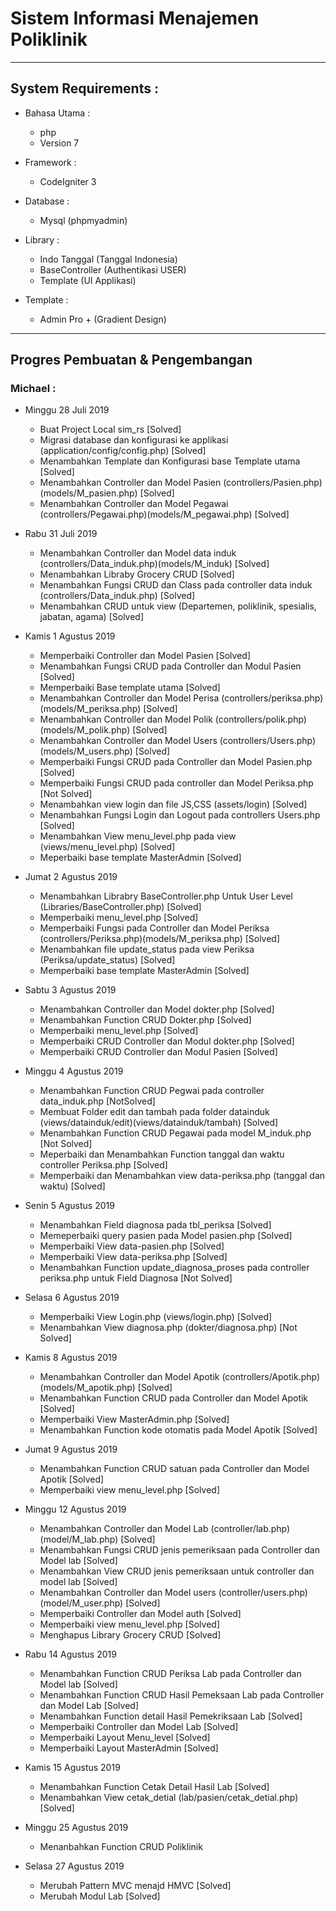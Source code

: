 # Sistem Informasi Menajemen Poliklinik
----------------------------------------------------

## System Requirements :
* Bahasa Utama :
  - php
  - Version 7

* Framework :
  - CodeIgniter 3

* Database :
  - Mysql (phpmyadmin)

* Library :
  - Indo Tanggal (Tanggal Indonesia)
  - BaseController (Authentikasi USER)
  - Template (UI Applikasi)

* Template :
  - Admin Pro + (Gradient Design)

----------------------------------------------------

## Progres Pembuatan & Pengembangan

### Michael :
* Minggu 28 Juli 2019
  - Buat Project Local sim_rs [Solved]
  - Migrasi database dan konfigurasi ke applikasi (application/config/config.php) [Solved]
  - Menambahkan Template dan Konfigurasi base Template utama [Solved]
  - Menambahkan Controller dan Model Pasien (controllers/Pasien.php)(models/M_pasien.php) [Solved]
  - Menambahkan Controller dan Model Pegawai (controllers/Pegawai.php)(models/M_pegawai.php) [Solved]

* Rabu 31 Juli 2019
  - Menambahkan Controller dan Model data induk (controllers/Data_induk.php)(models/M_induk) [Solved]
  - Menambahkan Libraby Grocery CRUD [Solved]
  - Menambahkan Fungsi CRUD dan Class pada controller data induk (controllers/Data_induk.php) [Solved]
  - Menambahkan CRUD untuk view (Departemen, poliklinik, spesialis, jabatan, agama) [Solved]

* Kamis 1 Agustus 2019
  - Memperbaiki Controller dan Model Pasien [Solved]
  - Menambahkan Fungsi CRUD pada Controller dan Modul Pasien [Solved]
  - Memperbaiki Base template utama [Solved]
  - Menambahkan Controller dan Model Perisa (controllers/periksa.php) (models/M_periksa.php) [Solved]
  - Menambahkan Controller dan Model Polik (controllers/polik.php) (models/M_polik.php) [Solved]
  - Menambahkan Controller dan Model Users (controllers/Users.php) (models/M_users.php) [Solved]
  - Memperbaiki Fungsi CRUD pada Controller dan Model Pasien.php [Solved]
  - Memperbaiki Fungsi CRUD pada controller dan Model Periksa.php [Not Solved]
  - Menambahkan view login dan file JS,CSS (assets/login) [Solved]
  - Menambahkan Fungsi Login dan Logout pada controllers Users.php [Solved]
  - Menambahkan View menu_level.php pada view (views/menu_level.php) [Solved]
  - Meperbaiki base template MasterAdmin [Solved]

* Jumat 2 Agustus 2019
  - Menambahkan Librabry BaseController.php Untuk User Level (Libraries/BaseController.php) [Solved]
  - Memperbaiki menu_level.php [Solved]
  - Memperbaiki Fungsi pada Controller dan Model Periksa (controllers/Periksa.php)(models/M_periksa.php) [Solved]
  - Menambahkan file update_status pada view Periksa (Periksa/update_status) [Solved]
  - Memperbaiki base template MasterAdmin [Solved]

* Sabtu 3 Agustus 2019
  - Menambahkan Controller dan Model dokter.php [Solved]
  - Menambahkan Function CRUD Dokter.php [Solved]
  - Memperbaiki menu_level.php [Solved]
  - Memperbaiki CRUD Controller dan Modul dokter.php [Solved]
  - Memperbaiki CRUD Controller dan Modul Pasien [Solved]

* Minggu 4 Agustus 2019
  - Menambahkan Function CRUD Pegwai pada controller data_induk.php [NotSolved]
  - Membuat Folder edit dan tambah pada folder datainduk (views/datainduk/edit)(views/datainduk/tambah) [Solved]
  - Menambahkan Function CRUD Pegawai pada model M_induk.php [Not Solved]
  - Meperbaiki dan Menambahkan Function tanggal dan waktu controller Periksa.php [Solved]
  - Memperbaiki dan Menambahkan view data-periksa.php (tanggal dan waktu) [Solved]

* Senin 5 Agustus 2019
  - Menambahkan Field diagnosa pada tbl_periksa [Solved]
  - Memeperbaiki query pasien pada Model pasien.php [Solved]
  - Memperbaiki View data-pasien.php [Solved]
  - Memperbaiki View data-periksa.php [Solved]
  - Menambahkan Function update_diagnosa_proses pada controller periksa.php untuk Field Diagnosa [Not Solved]

* Selasa 6 Agustus 2019
  - Memperbaiki View Login.php (views/login.php) [Solved]
  - Menambahkan View diagnosa.php (dokter/diagnosa.php) [Not Solved]

* Kamis 8 Agustus 2019
  - Menambahkan Controller dan Model Apotik (controllers/Apotik.php)(models/M_apotik.php) [Solved]
  - Menambahkan Function CRUD pada Controller dan Model Apotik [Solved]
  - Memperbaiki View MasterAdmin.php [Solved]
  - Menambahkan Function kode otomatis pada Model Apotik [Solved]

* Jumat 9 Agustus 2019
  - Menambahkan Function CRUD satuan pada Controller dan Model Apotik [Solved]
  - Memperbaiki view menu_level.php [Solved]

* Minggu 12 Agustus 2019
  - Menambahkan Controller dan Model Lab (controller/lab.php)(model/M_lab.php) [Solved]
  - Menambahkan Fungsi CRUD jenis pemeriksaan pada Controller dan Model lab [Solved]
  - Menambahkan View CRUD jenis pemeriksaan untuk controller dan model lab [Solved]
  - Menambahkan Controller dan Model users (controller/users.php)(model/M_user.php) [Solved]
  - Memperbaiki Controller dan Model auth [Solved]
  - Memperbaiki view menu_level.php [Solved]
  - Menghapus Library Grocery CRUD [Solved]

* Rabu 14 Agustus 2019
  - Menambahkan Function CRUD Periksa Lab pada Controller dan Model lab [Solved]
  - Menambahkan Function CRUD Hasil Pemeksaan Lab pada Controller dan Model Lab [Solved]
  - Menambahkan Function detail Hasil Pemekriksaan Lab [Solved]
  - Memperbaiki Controller dan Model Lab [Solved]
  - Memperbaiki Layout Menu_level [Solved]
  - Memperbaiki Layout MasterAdmin [Solved]

* Kamis 15 Agustus 2019
  - Menambahkan Function Cetak Detail Hasil Lab [Solved]
  - Menambahkan View cetak_detial (lab/pasien/cetak_detial.php) [Solved]

* Minggu 25 Agustus 2019
  - Menanbahkan Function CRUD Poliklinik

* Selasa 27 Agustus 2019
  - Merubah Pattern MVC menajd HMVC [Solved]
  - Merubah Modul Lab [Solved]

